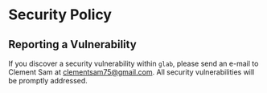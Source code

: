 # Security Policy

## Reporting a Vulnerability

If you discover a security vulnerability within `glab`, please send an e-mail to Clement Sam at clementsam75@gmail.com. All security vulnerabilities will be promptly addressed.
